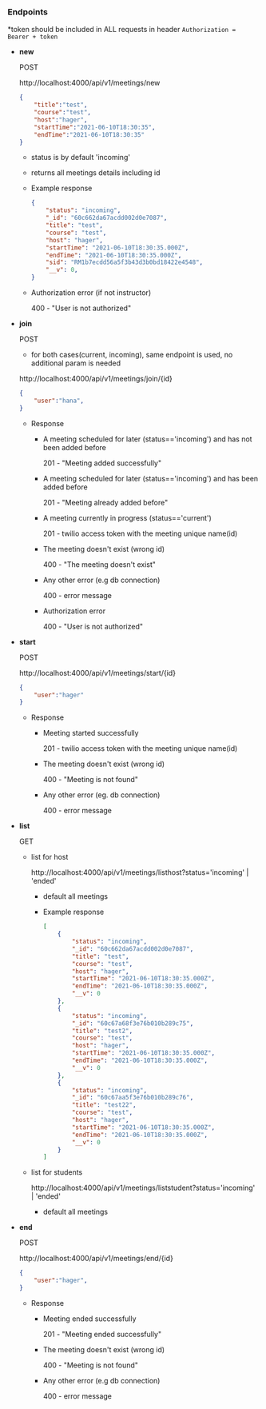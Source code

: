 ### Endpoints

*token should be included in ALL requests in header `Authorization = Bearer + token`

- **new**

    POST

    http://localhost:4000/api/v1/meetings/new

    ```json
    {
        "title":"test",
        "course":"test",
        "host":"hager",
        "startTime":"2021-06-10T18:30:35",
        "endTime":"2021-06-10T18:30:35"
    }
    ```

    - status is by default 'incoming'
    - returns all meetings details including id
    - Example response

        ```json
        {
            "status": "incoming",
            "_id": "60c662da67acdd002d0e7087",
            "title": "test",
            "course": "test",
            "host": "hager",
            "startTime": "2021-06-10T18:30:35.000Z",
            "endTime": "2021-06-10T18:30:35.000Z",
            "sid": "RM1b7ecdd56a5f3b43d3b0bd18422e4548",
            "__v": 0,
        }
        ```

    - Authorization error (if not instructor)

        400 - "User is not authorized"

- **join**

    POST

    - for both cases(current, incoming), same endpoint is used, no additional param is needed

    http://localhost:4000/api/v1/meetings/join/{id}

    ```json
    {
        "user":"hana",
    }
    ```

    - Response
        - A meeting scheduled for later (status=='incoming') and has not been added before

            201 - "Meeting added successfully"

        - A meeting scheduled for later (status=='incoming') and has been added before

            201 - "Meeting already added before"

        - A meeting currently in progress (status=='current')

            201 - twilio access token with the meeting unique name(id)

        - The meeting doesn't exist (wrong id)

            400 - "The meeting doesn't exist"

        - Any other error (e.g db connection)

            400 - error message

        - Authorization error

            400 - "User is not authorized"

- **start**

    POST

    http://localhost:4000/api/v1/meetings/start/{id}

    ```json
    {
        "user":"hager"
    }
    ```

    - Response
        - Meeting started successfully

            201 - twilio access token with the meeting unique name(id)

        - The meeting doesn't exist (wrong id)

            400 - "Meeting is not found"

        - Any other error (eg. db connection)

            400 - error message

- **list**

    GET

    - list for host

        http://localhost:4000/api/v1/meetings/listhost?status='incoming' | 'ended'

        - default all meetings
        - Example response

            ```json
            [
                {
                    "status": "incoming",
                    "_id": "60c662da67acdd002d0e7087",
                    "title": "test",
                    "course": "test",
                    "host": "hager",
                    "startTime": "2021-06-10T18:30:35.000Z",
                    "endTime": "2021-06-10T18:30:35.000Z",
                    "__v": 0
                },
                {
                    "status": "incoming",
                    "_id": "60c67a68f3e76b010b289c75",
                    "title": "test2",
                    "course": "test",
                    "host": "hager",
                    "startTime": "2021-06-10T18:30:35.000Z",
                    "endTime": "2021-06-10T18:30:35.000Z",
                    "__v": 0
                },
                {
                    "status": "incoming",
                    "_id": "60c67aa5f3e76b010b289c76",
                    "title": "test22",
                    "course": "test",
                    "host": "hager",
                    "startTime": "2021-06-10T18:30:35.000Z",
                    "endTime": "2021-06-10T18:30:35.000Z",
                    "__v": 0
                }
            ]
            ```

    - list for students

        http://localhost:4000/api/v1/meetings/liststudent?status='incoming' | 'ended'

        - default all meetings

- **end**

    POST

    http://localhost:4000/api/v1/meetings/end/{id}

    ```json
    {
        "user":"hager",
    }
    ```

    - Response
        - Meeting ended successfully

            201 - "Meeting ended successfully"

        - The meeting doesn't exist (wrong id)

            400 - "Meeting is not found"

        - Any other error (e.g db connection)

            400 - error message

